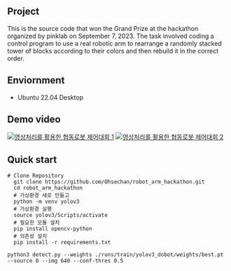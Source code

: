 ## Project
This is the source code that won the Grand Prize at the hackathon organized by pinklab on September 7, 2023.
The task involved coding a control program to use a real robotic arm to rearrange a randomly stacked tower of blocks according to their colors and then rebuild it in the correct order.

## Enviornment
- Ubuntu 22.04 Desktop

## Demo video
[![영상처리를 활용한 협동로봇 제어대회 1](http://img.youtube.com/vi/XaDWIcv2s80/0.jpg)](https://youtu.be/XaDWIcv2s80?t=0s)
[![영상처리를 활용한 협동로봇 제어대회 2](http://img.youtube.com/vi/9p8cvShjsBM/0.jpg)](https://youtu.be/9p8cvShjsBM?t=0s)

## Quick start

<pre><code># Clone Repository
  git clone https://github.com/Ohsechan/robot_arm_hackathon.git
  cd robot_arm_hackathon
  # 가상환경 새로 만들고
  python -m venv yolov3
  # 가상환경 실행
  source yolov3/Scripts/activate
  # 필요한 모듈 설치
  pip install opencv-python
  # 의존성 설치
  pip install -r requirements.txt</code></pre>

<pre><code>python3 detect.py --weights ./runs/train/yolov3_dobot/weights/best.pt --source 0 --img 640 --conf-thres 0.5</code></pre>
